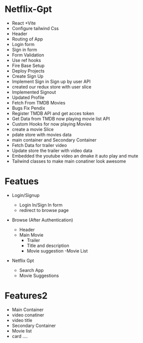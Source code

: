 # Netflix-Gpt

- React +Vite
- Configure tailwind Css
- Header
- Routing of App
- Login form
- Sign in form
- Form Validation
- Use ref hooks
- Fire Base Setup
- Deploy Projects
- Create Sign Up
- Implement Sign in Sign up by user API
- created our redux store with user slice
- Implemented Signout
- Updated Profile
- Fetch From TMDB Movies
- Bugs Fix Pendix
- Register TMDB API and get acces token
- Get Data from TMDB now playing movie list API
- Custom Hooks for now playing Movies
- create a movie Slice
- pdate store with movies data
- main container and Secondary Container
- Fetch Data for trailer video
- Update store the trailer with video data
- Embedded the youtube video an dmake it auto play and mute
- Tailwind classes to make main conatiner look awesome

# Featues

- Login/Signup
  - Login In/Sign In form
  - redirect to browse page
- Browse (After Authentication)

  - Header
  - Main Movie
    - Trailer
    - Title and description
    - Movie suggestion
      -Movie List

- Netflix Gpt
  - Search App
  - Movie Suggestions

# Features2

- Main Container
- video conatiner
- video title
- Secondary Container
- Movie list
- card ....

